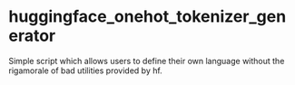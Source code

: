 # huggingface_onehot_tokenizer_generator
Simple script which allows users to define their own language without the rigamorale of bad utilities provided by hf.
